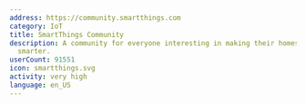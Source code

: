 ```yaml
---
address: https://community.smartthings.com
category: IoT
title: SmartThings Community
description: A community for everyone interesting in making their homes and lives
  smarter.
userCount: 91551
icon: smartthings.svg
activity: very high
language: en_US
---
```


